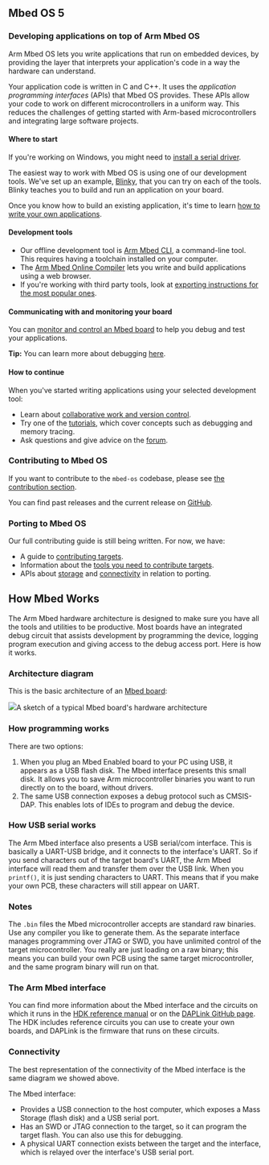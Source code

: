 ## Mbed OS 5

### Developing applications on top of Arm Mbed OS

Arm Mbed OS lets you write applications that run on embedded devices, by providing the layer that interprets your application's code in a way the hardware can understand.

Your application code is written in C and C++. It uses the *application programming interfaces* (APIs) that Mbed OS provides. These APIs allow your code to work on different microcontrollers in a uniform way. This reduces the challenges of getting started with Arm-based microcontrollers and integrating large software projects.

#### Where to start

<span class="tips">If you're working on Windows, you might need to [install a serial driver](/docs/v5.4/tutorials/serial-communication.html#windows-serial-driver).</span>

The easiest way to work with Mbed OS is using one of our development tools. We've set up an example, [Blinky](/docs/v5.4/tutorials/your-first-arm-mbed-application.html), that you can try on each of the tools. Blinky teaches you to build and run an application on your board.

Once you know how to build an existing application, it's time to learn [how to write your own applications](/docs/v5.4/reference/index.html).

#### Development tools

- Our offline development tool is [Arm Mbed CLI](/docs/v5.4/tools/mbed-cli.html), a command-line tool. This requires having a toolchain installed on your computer.
- The [Arm Mbed Online Compiler](/docs/v5.4/tools/online.html#arm-mbed-online-compiler-1) lets you write and build applications using a web browser.
- If you're working with third party tools, look at [exporting instructions for the most popular ones](/docs/v5.4/tools/exporting.html).

#### Communicating with and monitoring your board

You can [monitor and control an Mbed board](/docs/v5.4/reference/low-level-details.html) to help you debug and test your applications.

<span class="tips">**Tip:** You can learn more about debugging [here](/docs/v5.4/tutorials/debugging-applications.html).</span>

#### How to continue

When you've started writing applications using your selected development tool:

- Learn about [collaborative work and version control](/docs/v5.4/tools/online.html#collab-online-comp).
- Try one of the [tutorials](/docs/v5.4/tutorials/index.html), which cover concepts such as debugging and memory tracing.
- Ask questions and give advice on the [forum](https://forums.mbed.com/).

### Contributing to Mbed OS

If you want to contribute to the `mbed-os` codebase, please see [the contribution section](/docs/v5.4/reference/contributing.html).

You can find past releases and the current release on [GitHub](https://github.com/ARMmbed/mbed-os/releases/).

### Porting to Mbed OS

Our full contributing guide is still being written. For now, we have:

- A guide to [contributing targets](/docs/v5.4/reference/contributing-target.html).
- Information about the [tools you need to contribute targets](/docs/v5.4/reference/contributing-tools.html).
- APIs about [storage](/docs/v5.4/reference/contributing-storage.html) and [connectivity](/docs/v5.4/reference/contributing-connectivity.html) in relation to porting.

## How Mbed Works

The Arm Mbed hardware architecture is designed to make sure you have all the tools and utilities to be productive. Most boards have an integrated debug circuit that assists development by programming the device, logging program execution and giving access to the debug access port. Here is how it works.

### Architecture diagram

This is the basic architecture of an [Mbed board](/docs/v5.4/introduction/glossary.html):

<span class="images">![](https://s3-us-west-2.amazonaws.com/mbed-os-docs-images/mbed_internals.PNG)<span>A sketch of a typical Mbed board's hardware architecture</span></span>

### How programming works

There are two options:

1. When you plug an Mbed Enabled board to your PC using USB, it appears as a USB flash disk. The Mbed interface presents this small disk. It allows you to save Arm microcontroller binaries you want to run directly on to the board, without drivers.
2. The same USB connection exposes a debug protocol such as CMSIS-DAP. This enables lots of IDEs to program and debug the device.

### How USB serial works

The Arm Mbed interface also presents a USB serial/com interface. This is basically a UART-USB bridge, and it connects to the interface's UART. So if you send characters out of the target board's UART, the Arm Mbed interface will read them and transfer them over the USB link. When you `printf()`, it is just sending characters to UART. This means that if you make your own PCB, these characters will still appear on UART.

### Notes

The `.bin` files the Mbed microcontroller accepts are standard raw binaries. Use any compiler you like to generate them. As the separate interface manages programming over JTAG or SWD, you have unlimited control of the target microcontroller. You really are just loading on a raw binary; this means you can build your own PCB using the same target microcontroller, and the same program binary will run on that.

### The Arm Mbed interface

You can find more information about the Mbed interface and the circuits on which it runs in the [HDK reference manual](/docs/v5.4/reference/arm-mbed-hdk.html) or on the [DAPLink GitHub page](https://github.com/ARMmbed/DAPLink/blob/master/README.md). The HDK includes reference circuits you can use to create your own boards, and DAPLink is the firmware that runs on these circuits.

### Connectivity

The best representation of the connectivity of the Mbed interface is the same diagram we showed above.

The Mbed interface:

- Provides a USB connection to the host computer, which exposes a Mass Storage (flash disk) and a USB serial port.
- Has an SWD or JTAG connection to the target, so it can program the target flash. You can also use this for debugging.
- A physical UART connection exists between the target and the interface, which is relayed over the interface's USB serial port.
